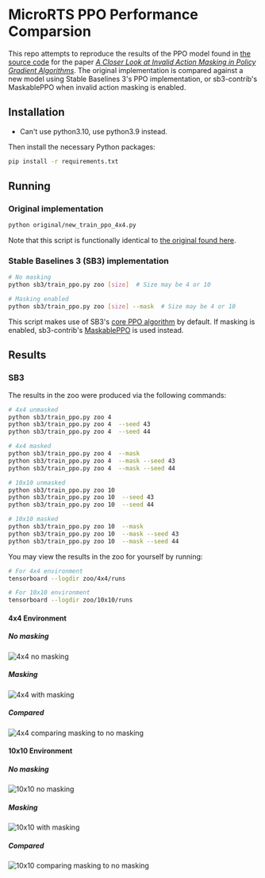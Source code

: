 # MicroRTS PPO Performance Comparsion

This repo attempts to reproduce the results of the PPO model found in
[the source code](https://github.com/vwxyzjn/invalid-action-masking)
for the paper [*A Closer Look at Invalid Action Masking in Policy Gradient Algorithms*](https://arxiv.org/abs/2006.14171).
The original implementation is compared against a new model using Stable Baselines 3's PPO implementation, or sb3-contrib's MaskablePPO when invalid action masking is enabled.

## Installation

- Can't use python3.10, use python3.9 instead.

Then install the necessary Python packages:

```bash
pip install -r requirements.txt
```

## Running

### Original implementation

```bash
python original/new_train_ppo_4x4.py
```

Note that this script is functionally identical to
[the original found here](https://github.com/vwxyzjn/invalid-action-masking/blob/54bfb37b939e8f9e77dcf96f79b7df4953e012f2/ppo.py).

### Stable Baselines 3 (SB3) implementation

```bash
# No masking
python sb3/train_ppo.py zoo [size]  # Size may be 4 or 10

# Masking enabled
python sb3/train_ppo.py zoo [size] --mask  # Size may be 4 or 10
```

This script makes use of SB3's [core PPO algorithm](https://stable-baselines3.readthedocs.io/en/master/modules/ppo.html) by default. If masking is enabled, sb3-contrib's [MaskablePPO](https://github.com/Stable-Baselines-Team/stable-baselines3-contrib/pull/25) is used instead.

## Results

### SB3

The results in the zoo were produced via the following commands:

```bash
# 4x4 unmasked
python sb3/train_ppo.py zoo 4
python sb3/train_ppo.py zoo 4  --seed 43
python sb3/train_ppo.py zoo 4  --seed 44

# 4x4 masked
python sb3/train_ppo.py zoo 4  --mask
python sb3/train_ppo.py zoo 4  --mask --seed 43
python sb3/train_ppo.py zoo 4  --mask --seed 44

# 10x10 unmasked
python sb3/train_ppo.py zoo 10
python sb3/train_ppo.py zoo 10  --seed 43
python sb3/train_ppo.py zoo 10  --seed 44

# 10x10 masked
python sb3/train_ppo.py zoo 10  --mask
python sb3/train_ppo.py zoo 10  --mask --seed 43
python sb3/train_ppo.py zoo 10  --mask --seed 44
```

You may view the results in the zoo for yourself by running:

```bash
# For 4x4 environment
tensorboard --logdir zoo/4x4/runs

# For 10x10 environment
tensorboard --logdir zoo/10x10/runs
```

#### 4x4 Environment

##### No masking

![4x4 no masking](docs/images/4x4_no_mask.png "4x4 no masking")

##### Masking

![4x4 with masking](docs/images/4x4_mask.png "4x4 with masking")

##### Compared

![4x4 comparing masking to no masking](docs/images/4x4_combined.png "4x4 comparing masking to no masking")

#### 10x10 Environment

##### No masking

![10x10 no masking](docs/images/10x10_no_mask.png "10x10 no masking")

##### Masking

![10x10 with masking](docs/images/10x10_mask.png "10x10 with masking")

##### Compared

![10x10 comparing masking to no masking](docs/images/10x10_combined.png "10x10 comparing masking to no masking")
